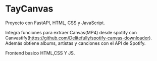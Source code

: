 # TayCanvas
 Proyecto con FastAPI, HTML, CSS y JavaScript.
 
 Integra funciones para extraer Canvas(MP4) desde spotify con Canvastify(https://github.com/Delitefully/spotify-canvas-downloader). Además obtiene albums, artistas y canciones con el API de Spotify.
 
 
 Frontend basico HTML,CSS Y JS.
